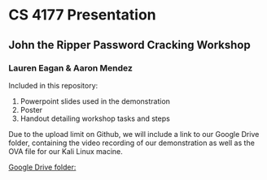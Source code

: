 # CS 4177 Presentation

## John the Ripper Password Cracking Workshop

### Lauren Eagan & Aaron Mendez

Included in this repository: 
1. Powerpoint slides used in the demonstration 
1. Poster 
1. Handout detailing workshop tasks and steps


Due to the upload limit on Github, we will include a link to our Google Drive folder, 
containing the video recording of our demonstration as well as the OVA file for our 
Kali Linux macine. 

[Google Drive folder: ](https://drive.google.com/drive/folders/1H1a77S2xdFyOjN-gdWd0dhbpWe-WhcYJ)
